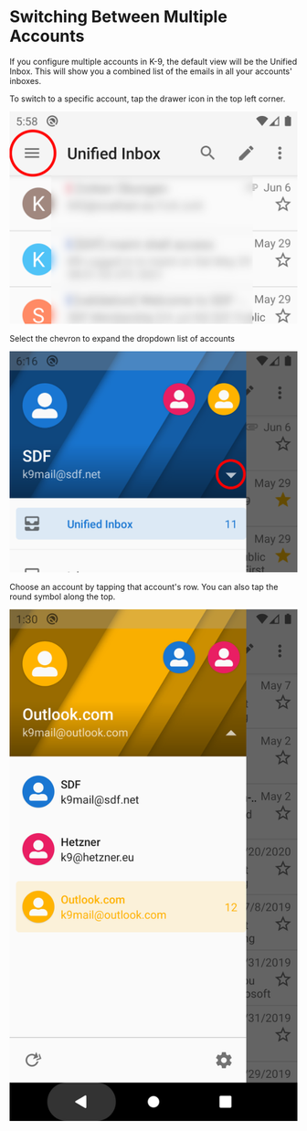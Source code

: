 # Switching Between Multiple Accounts

If you configure multiple accounts in K-9, the default view will be the Unified Inbox.
This will show you a combined list of the emails in all your accounts' inboxes.

To switch to a specific account, tap the drawer icon in the top left corner.

![drawer icon](../img/screenshots/drawer_select.png)

Select the chevron to expand the dropdown list of accounts

![dropdown](../img/screenshots/switching_account_start.png)

Choose an account by tapping that account's row. You can also tap the round symbol along the top.

![Accounts List](../img/screenshots/switching_account_list.png)

